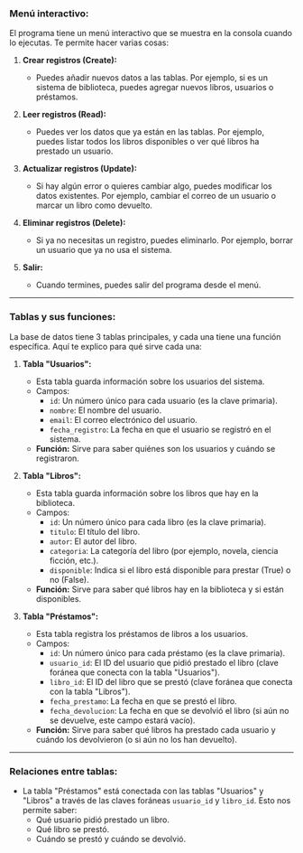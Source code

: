 ### Menú interactivo:

El programa tiene un menú interactivo que se muestra en la consola cuando lo ejecutas. Te permite hacer varias cosas:

1. **Crear registros (Create):**
   - Puedes añadir nuevos datos a las tablas. Por ejemplo, si es un sistema de biblioteca, puedes agregar nuevos libros, usuarios o préstamos.

2. **Leer registros (Read):**
   - Puedes ver los datos que ya están en las tablas. Por ejemplo, puedes listar todos los libros disponibles o ver qué libros ha prestado un usuario.

3. **Actualizar registros (Update):**
   - Si hay algún error o quieres cambiar algo, puedes modificar los datos existentes. Por ejemplo, cambiar el correo de un usuario o marcar un libro como devuelto.

4. **Eliminar registros (Delete):**
   - Si ya no necesitas un registro, puedes eliminarlo. Por ejemplo, borrar un usuario que ya no usa el sistema.

5. **Salir:**
   - Cuando termines, puedes salir del programa desde el menú.

---

### Tablas y sus funciones:

La base de datos tiene 3 tablas principales, y cada una tiene una función específica. Aquí te explico para qué sirve cada una:

1. **Tabla "Usuarios":**
   - Esta tabla guarda información sobre los usuarios del sistema.
   - Campos:
     - `id`: Un número único para cada usuario (es la clave primaria).
     - `nombre`: El nombre del usuario.
     - `email`: El correo electrónico del usuario.
     - `fecha_registro`: La fecha en que el usuario se registró en el sistema.
   - **Función:** Sirve para saber quiénes son los usuarios y cuándo se registraron.

2. **Tabla "Libros":**
   - Esta tabla guarda información sobre los libros que hay en la biblioteca.
   - Campos:
     - `id`: Un número único para cada libro (es la clave primaria).
     - `titulo`: El título del libro.
     - `autor`: El autor del libro.
     - `categoria`: La categoría del libro (por ejemplo, novela, ciencia ficción, etc.).
     - `disponible`: Indica si el libro está disponible para prestar (True) o no (False).
   - **Función:** Sirve para saber qué libros hay en la biblioteca y si están disponibles.

3. **Tabla "Préstamos":**
   - Esta tabla registra los préstamos de libros a los usuarios.
   - Campos:
     - `id`: Un número único para cada préstamo (es la clave primaria).
     - `usuario_id`: El ID del usuario que pidió prestado el libro (clave foránea que conecta con la tabla "Usuarios").
     - `libro_id`: El ID del libro que se prestó (clave foránea que conecta con la tabla "Libros").
     - `fecha_prestamo`: La fecha en que se prestó el libro.
     - `fecha_devolucion`: La fecha en que se devolvió el libro (si aún no se devuelve, este campo estará vacío).
   - **Función:** Sirve para saber qué libros ha prestado cada usuario y cuándo los devolvieron (o si aún no los han devuelto).

---

### Relaciones entre tablas:

- La tabla "Préstamos" está conectada con las tablas "Usuarios" y "Libros" a través de las claves foráneas `usuario_id` y `libro_id`. Esto nos permite saber:
  - Qué usuario pidió prestado un libro.
  - Qué libro se prestó.
  - Cuándo se prestó y cuándo se devolvió.

